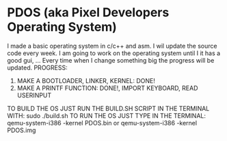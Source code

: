 # PDOS (aka Pixel Developers Operating System)
I made a basic operating system in c/c++ and asm.
I wil update the source code every week.
I am going to work on the operating system until I it has a good gui, ...
Every time when I change something big the progress will be updated.
PROGRESS:
1) MAKE A BOOTLOADER, LINKER, KERNEL: DONE!
2) MAKE A PRINTF FUNCTION: DONE!, IMPORT KEYBOARD, READ USERINPUT



TO BUILD THE OS JUST RUN THE BUILD.SH SCRIPT IN THE TERMINAL WITH: sudo ./build.sh
TO RUN THE OS JUST TYPE IN THE TERMINAL: qemu-system-i386 -kernel PDOS.bin or qemu-system-i386 -kernel PDOS.img

